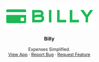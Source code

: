<!-- PROJECT LOGO -->
<br />
<p align="center">
  <a href="https://github.com/harunmohamed/billy">
    <img src="./src/assets/logos/billy2.png" alt="Billy Logo"> 
  </a>

  <h3 align="center">Billy</h3>

  <p align="center">
    Expenses Simplified.
    <br />
    <a href="#">View App</a>
    ·
    <a href="#">Report Bug</a>
    ·
    <a href="#">Request Feature</a>
  </p>
</p>
